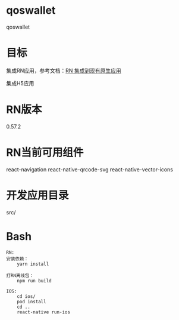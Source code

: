 # qoswallet
qoswallet

# 目标
集成RN应用，参考文档：[RN 集成到现有原生应用](https://reactnative.cn/docs/integration-with-existing-apps/)  

集成H5应用

# RN版本
0.57.2

# RN当前可用组件
react-navigation
react-native-qrcode-svg
react-native-vector-icons

# 开发应用目录
src/

# Bash
```
RN:
安装依赖：
    yarn install

打RN离线包：
    npm run build

IOS:
    cd ios/
    pod install
    cd ..
    react-native run-ios
```
